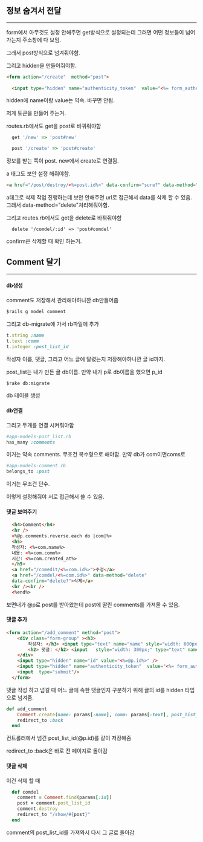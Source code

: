 ## 정보 숨겨서 전달

---

form에서 아무것도 설정 안해주면 get방식으로 설정되는데 그러면 어떤 정보들이 넘어가는지 주소창에 다 보임.

그래서 post방식으로 넘겨줘야함.

그리고 hidden을 만들어줘야함.

```html
<form action="/create"  method="post">
  
  <input type="hidden" name="authenticity_token"  value="<%= form_authenticity_token %>"/><br />

```

hidden에 name이랑 value는 약속. 바꾸면 안됨.

저게 토큰을 만들어 주는거.



routes.rb에서도 get을 post로 바꿔줘야함

```ruby
  get '/new' => 'post#new'

  post '/create' => 'post#create'
```

정보를 받는 쪽이 post.  new에서 create로 연결됨.



<a>a 태그도 보안 설정 해줘야함.

```html
<a href="/post/destroy/<%=post.id%>" data-confirm="sure?" data-method="delete">Delete</a>
```

<a> a태그로 삭제 작업 진행하는데 보안 안해주면 url로  접근해서 data를 삭제 할 수 있음. 그래서 data-method="delete"처리해줘야함.

그리고 routes.rb에서도 get을 delete로 바꿔줘야함

```html
  delete '/comdel/:id' => 'post#comdel'
```



confirm은 삭제할 때 확인 하는거.





## Comment 달기

---

#### db생성

comment도 저장해서 관리해야하니깐 db만들어줌

```cmd
$rails g model comment
```

그리고 db-migrate에 가서 rb파일에 추가

```ruby
t.string :name
t.text :comm
t.integer :post_list_id 
```

작성자 이름, 댓글, 그리고 어느 글에 달렸는지 저장해야하니깐 글 id까지.

post_list는 내가 만든 글 db이름. 만약 내가 p로 db이름을 했으면 p_id

```cmd
$rake db:migrate
```

db 테이블 생성



#### db연결

그리고 두개를 연결 시켜줘야함

```ruby
#app-models-post_list.rb
has_many :comments
```

이거는 약속 comments. 무조건 복수형으로 해야함. 만약 db가 com이면coms로

```ruby
#app-models-comment.rb
belongs_to :post
```

이거는 무조건 단수.

이렇게 설정해줘야 서로 접근해서 쓸 수 있음.



#### 댓글 보여주기

```html
  <h4>Comment</h4>
  <hr />
  <%@p.comments.reverse.each do |com|%>
  <h5>
  작성자: <%=com.name%>
  내용: <%=com.comm%>
  시간: <%=com.created_at%>
  </h5>
  <a href="/comedit/<%=com.id%>">수정</a>
  <a href="/comdel/<%=com.id%>" data-method="delete"
  data-confirm="delete?">삭제</a>
  <br /><br />
  <%end%>
```

보면내가 @p로 post를 받아왔는데 post에 딸린 comments를 가져올 수 있음. 



#### 댓글 추가

```html
<form action="/add_comment" method="post">
    <div class="form-group" ><h3>
        작성자: </h3> <input type="text" name="name" style="width: 600px;" class="form-control" size="7">
        <h2> 댓글: </h2> <input   style="width: 300px;" type="text" name="text" class="form-control">
    </div>
    <input type="hidden" name="id" value="<%=@p.id%>" />
    <input type="hidden" name="authenticity_token"  value="<%= form_authenticity_token %>"/><br />
    <input  type="submit"/>
  </form>
```

댓글 작성 하고 넘길 때 어느 글에 속한 댓글인지 구분하기 위해 글의 id를 hidden 타입으로 넘겨줌. 

```ruby
def add_comment
    Comment.create(name: params[:name], comm: params[:text], post_list_id: params[:id] )
    redirect_to :back
  end
```

컨트롤러에서 넘긴 post_list_id(@p.id)를 같이 저장해줌 

redirect_to :back은 바로 전 페이지로 돌아감



#### 댓글 삭제

이건 삭제 할 때

```ruby
  def comdel
    comment = Comment.find(params[:id])
    post = comment.post_list_id
    comment.destroy
    redirect_to "/show/#{post}"
  end
```

comment의 post_list_id를 가져와서 다시 그 글로 돌아감